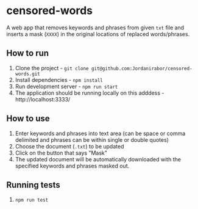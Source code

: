 # censored-words
A web app that removes keywords and phrases from given `txt` file and inserts a mask (`XXXX`) in the original locations of replaced words/phrases.


## How to run

1. Clone the project - `git clone git@github.com:Jordanirabor/censored-words.git`
2. Install dependencies - `npm install`
3. Run development server - `npm run start`
4. The application should be running locally on this adddess - http://localhost:3333/

## How to use

1. Enter keywords and phrases into text area (can be space or comma delimited and phrases can be within single or double quotes)
2. Choose the document (`.txt`) to be updated
3. Click on the button that says "Mask"
4. The updated document will be automatically downloaded with the specified keywords and phrases masked out.

## Running tests

1. `npm run test`
